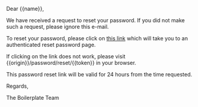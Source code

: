 Dear {{name}},

We have received a request to reset your password. If you did not make such a request, please ignore this e-mail.

To reset your password, please click on [this link]({{origin}}/password/reset/{{token}}) which will take you to an authenticated reset password page.

If clicking on the link does not work, please visit {{origin}}/password/reset/{{token}} in your browser.

This password reset link will be valid for 24 hours from the time requested.

Regards,

The Boilerplate Team
